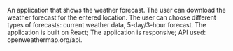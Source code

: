 An application that shows the weather forecast. 
The user can download the weather forecast for the entered location. 
The user can choose different types of forecasts: current weather data, 5-day/3-hour forecast.
The application is built on React;
The application is responsive; 
API used: openweathermap.org/api.
